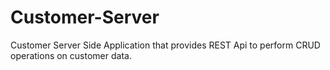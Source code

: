 # Customer-Server
Customer Server Side Application that provides REST Api to perform CRUD operations on customer data.